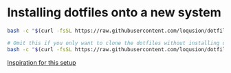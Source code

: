 # Installing dotfiles onto a new system

```sh
bash -c "$(curl -fsSL https://raw.githubusercontent.com/loqusion/dotfiles/main/install.sh)"

# Omit this if you only want to clone the dotfiles without installing dependencies
bash -c "$(curl -fsSL https://raw.githubusercontent.com/loqusion/dotfiles/main/install-deps.sh)"
```

[Inspiration for this setup](https://www.atlassian.com/git/tutorials/dotfiles)
